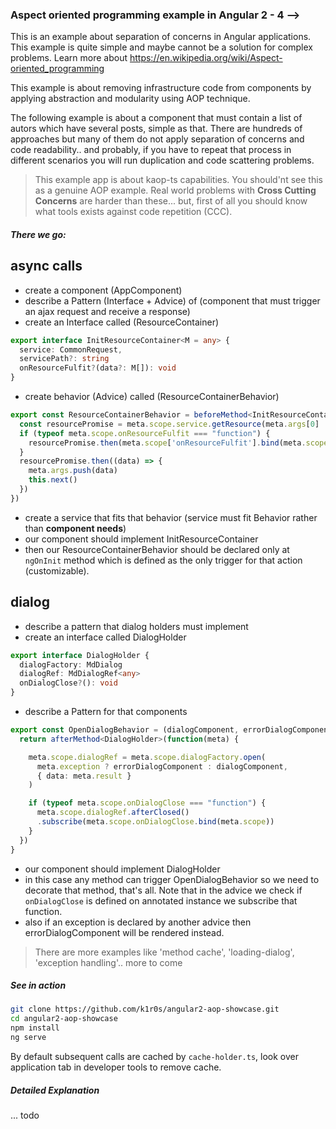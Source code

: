 ### Aspect oriented programming example in Angular 2 - 4 -->

This is an example about separation of concerns in Angular applications. This example is quite simple and maybe cannot be a solution for complex problems. Learn more about https://en.wikipedia.org/wiki/Aspect-oriented_programming

This example is about removing infrastructure code from components by applying abstraction and modularity using AOP technique.

The following example is about a component that must contain a list of autors which have several posts, simple as that. There are hundreds of approaches but many of them do not apply separation of concerns and code readability.. and probably, if you have to repeat that process in different scenarios you will run duplication and code scattering problems.

>This example app is about kaop-ts capabilities. You should'nt see this as a genuine AOP example. Real world problems with **Cross Cutting Concerns** are harder than these... but, first of all you should know what tools exists against code repetition (CCC).

##### There we go:

## async calls

- create a component (AppComponent)
- describe a Pattern (Interface + Advice) of (component that must trigger an ajax request and receive a response)
- create an Interface called (ResourceContainer)
```typescript
export interface InitResourceContainer<M = any> {
  service: CommonRequest,
  servicePath?: string
  onResourceFulfit?(data?: M[]): void
}
```
- create behavior (Advice) called (ResourceContainerBehavior)
```typescript
export const ResourceContainerBehavior = beforeMethod<InitResourceContainer>(function(meta) {
  const resourcePromise = meta.scope.service.getResource(meta.args[0] || meta.scope.servicePath).toPromise()
  if (typeof meta.scope.onResourceFulfit === "function") {
    resourcePromise.then(meta.scope['onResourceFulfit'].bind(meta.scope))
  }
  resourcePromise.then((data) => {
    meta.args.push(data)
    this.next()
  })
})
```
- create a service that fits that behavior (service must fit Behavior rather than **component needs**)
- our component should implement InitResourceContainer
- then our ResourceContainerBehavior should be declared only at `ngOnInit` method which is defined as the only trigger for that action (customizable).

## dialog

- describe a pattern that dialog holders must implement
- create an interface called DialogHolder
```typescript
export interface DialogHolder {
  dialogFactory: MdDialog
  dialogRef: MdDialogRef<any>
  onDialogClose?(): void
}
```
- describe a Pattern for that components
```typescript
export const OpenDialogBehavior = (dialogComponent, errorDialogComponent = ErrorDialogComponent) => {
  return afterMethod<DialogHolder>(function(meta) {

    meta.scope.dialogRef = meta.scope.dialogFactory.open(
      meta.exception ? errorDialogComponent : dialogComponent,
      { data: meta.result }
    )

    if (typeof meta.scope.onDialogClose === "function") {
      meta.scope.dialogRef.afterClosed()
      .subscribe(meta.scope.onDialogClose.bind(meta.scope))
    }
  })
}
```
- our component should implement DialogHolder
- in this case any method can trigger OpenDialogBehavior so we need to decorate that method, that's all. Note that in the advice we check if `onDialogClose` is defined on annotated instance we subscribe that function.
- also if an exception is declared by another advice then errorDialogComponent will be rendered instead.

> There are more examples like 'method cache', 'loading-dialog', 'exception handling'.. more to come

##### See in action

```bash
git clone https://github.com/k1r0s/angular2-aop-showcase.git
cd angular2-aop-showcase
npm install
ng serve
```

By default subsequent calls are cached by `cache-holder.ts`, look over application tab in developer tools to remove cache.

##### Detailed Explanation

... todo
